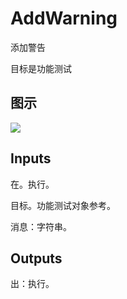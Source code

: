 # AddWarning

添加警告

目标是功能测试

## 图示

![]($-20221218-20404747.png)

## Inputs

在。执行。

目标。功能测试对象参考。

消息：字符串。  

## Outputs

出：执行。
